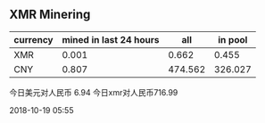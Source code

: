 ## XMR Minering

|currency|mined in last 24 hours|all|in pool|
|---|---|---|---|
|XMR|0.001|0.662|0.455|
|CNY|0.807|474.562|326.027|

今日美元对人民币 6.94	今日xmr对人民币716.99


2018-10-19 05:55